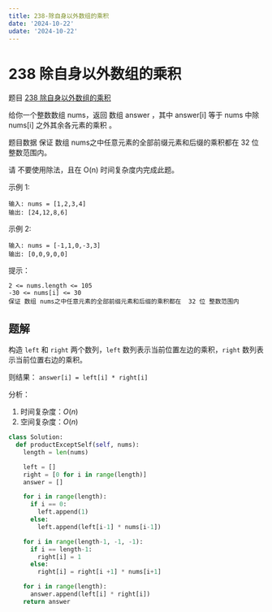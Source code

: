 ```yaml
---
title: 238-除自身以外数组的乘积
date: '2024-10-22'
udate: '2024-10-22'
---
```

# 238 除自身以外数组的乘积
题目 [238 除自身以外数组的乘积](https://leetcode.cn/problems/product-of-array-except-self/description/)

给你一个整数数组 nums，返回 数组 answer ，其中 answer[i] 等于 nums 中除 nums[i] 之外其余各元素的乘积 。

题目数据 保证 数组 nums之中任意元素的全部前缀元素和后缀的乘积都在  32 位 整数范围内。

请 不要使用除法，且在 O(n) 时间复杂度内完成此题。



示例 1:
```
输入: nums = [1,2,3,4]
输出: [24,12,8,6]
```
示例 2:
```
输入: nums = [-1,1,0,-3,3]
输出: [0,0,9,0,0]
```

提示：
```
2 <= nums.length <= 105
-30 <= nums[i] <= 30
保证 数组 nums之中任意元素的全部前缀元素和后缀的乘积都在  32 位 整数范围内
```

## 题解
构造 `left` 和 `right` 两个数列，`left` 数列表示当前位置左边的乘积，`right` 数列表示当前位置右边的乘积。

则结果： `answer[i] = left[i] * right[i]`

分析：
1. 时间复杂度：$O(n)$
2. 空间复杂度：$O(n)$

```py
class Solution:
  def productExceptSelf(self, nums):
    length = len(nums)

    left = []
    right = [0 for i in range(length)]
    answer = []

    for i in range(length):
      if i == 0:
        left.append(1)
      else:
        left.append(left[i-1] * nums[i-1])

    for i in range(length-1, -1, -1):
      if i == length-1:
        right[i] = 1
      else:
        right[i] = right[i +1] * nums[i+1]

    for i in range(length):
      answer.append(left[i] * right[i])
    return answer



```
